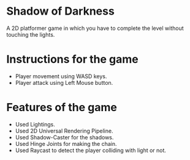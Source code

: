 # Shadow of Darkness
A 2D platformer game in which you have to complete the level without touching the lights.

# Instructions for the game
- Player movement using WASD keys.
- Player attack using Left Mouse button.

# Features of the game
- Used Lightings.
- Used 2D Universal Rendering Pipeline.
- Used Shadow-Caster for the shadows.
- Used Hinge Joints for making the chain.
- Used Raycast to detect the player colliding with light or not.
